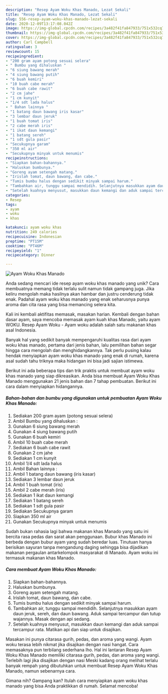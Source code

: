 ```yaml
---
description: "Resep Ayam Woku Khas Manado, Lezat Sekali"
title: "Resep Ayam Woku Khas Manado, Lezat Sekali"
slug: 556-resep-ayam-woku-khas-manado-lezat-sekali
date: 2020-12-09T13:17:08.042Z
image: https://img-global.cpcdn.com/recipes/3a482f41fa847933/751x532cq70/ayam-woku-khas-manado-foto-resep-utama.jpg
thumbnail: https://img-global.cpcdn.com/recipes/3a482f41fa847933/751x532cq70/ayam-woku-khas-manado-foto-resep-utama.jpg
cover: https://img-global.cpcdn.com/recipes/3a482f41fa847933/751x532cq70/ayam-woku-khas-manado-foto-resep-utama.jpg
author: Carl Campbell
ratingvalue: 3
reviewcount: 15
recipeingredient:
- "200 gram ayam potong sesuai selera"
- " Bumbu yang dihaluskan "
- "6 siung bawang merah"
- "4 siung bawang putih"
- "6 buah kemiri"
- "10 buah cabe merah"
- "6 buah cabe rawit"
- "2 cm jahe"
- "1 cm kunyit"
- "1/4 sdt lada halus"
- " Bahan lainnya "
- "1 batang daun bawang iris kasar"
- "3 lembar daun jeruk"
- "1 buah tomat iris"
- "2 cabe merah iris"
- "1 ikat daun kemangi"
- "1 batang sereh"
- "1 sdt gula pasir"
- "Secukupnya garam"
- "350 ml air"
- "Secukupnya minyak untuk menumis"
recipeinstructions:
- "Siapkan bahan-bahannya."
- "Haluskan bumbunya."
- "Goreng ayam setengah matang."
- "Irislah tomat, daun bawang, dan cabe."
- "Tumis bumbu halus dengan sedikit minyak sampai harum."
- "Tambahkan air, tunggu sampai mendidih. Selanjutnya masukkan ayam daun jeruk, sereh, dan daun bawang. Aduk sampai tercampur dan tutup wajannya. Masak dengan api sedang."
- "Setelah kuahnya menyusut, masukkan daun kemangi dan aduk sampai tercampur rata. Matikan api dan siap untuk disajikan."
categories:
- Resep
tags:
- ayam
- woku
- khas

katakunci: ayam woku khas 
nutrition: 249 calories
recipecuisine: Indonesian
preptime: "PT15M"
cooktime: "PT46M"
recipeyield: "1"
recipecategory: Dinner

---
```



![Ayam Woku Khas Manado](https://img-global.cpcdn.com/recipes/3a482f41fa847933/751x532cq70/ayam-woku-khas-manado-foto-resep-utama.jpg)

Anda sedang mencari ide resep ayam woku khas manado yang unik? Cara membuatnya memang tidak terlalu sulit namun tidak gampang juga. Jika keliru mengolah maka hasilnya akan hambar dan justru cenderung tidak enak. Padahal ayam woku khas manado yang enak seharusnya punya aroma dan cita rasa yang bisa memancing selera kita.

Kali ini kembali aktifitas memasak, masakan harian. Kembali dengan bahan dasar ayam, saya mencoba memasak ayam kuah khas Manado, yaitu ayam WOKU. Resep Ayam Woku - Ayam woku adalah salah satu makanan khas asal Indonesia.

Banyak hal yang sedikit banyak mempengaruhi kualitas rasa dari ayam woku khas manado, pertama dari jenis bahan, lalu pemilihan bahan segar hingga cara mengolah dan menghidangkannya. Tak perlu pusing kalau hendak menyiapkan ayam woku khas manado yang enak di rumah, karena asal sudah tahu triknya maka hidangan ini bisa jadi sajian istimewa.


Berikut ini ada beberapa tips dan trik praktis untuk membuat ayam woku khas manado yang siap dikreasikan. Anda bisa membuat Ayam Woku Khas Manado menggunakan 21 jenis bahan dan 7 tahap pembuatan. Berikut ini cara dalam menyiapkan hidangannya.

<!--inarticleads1-->

##### Bahan-bahan dan bumbu yang digunakan untuk pembuatan Ayam Woku Khas Manado:

1. Sediakan 200 gram ayam (potong sesuai selera)
1. Ambil  Bumbu yang dihaluskan :
1. Gunakan 6 siung bawang merah
1. Gunakan 4 siung bawang putih
1. Gunakan 6 buah kemiri
1. Ambil 10 buah cabe merah
1. Sediakan 6 buah cabe rawit
1. Gunakan 2 cm jahe
1. Sediakan 1 cm kunyit
1. Ambil 1/4 sdt lada halus
1. Ambil  Bahan lainnya :
1. Ambil 1 batang daun bawang (iris kasar)
1. Sediakan 3 lembar daun jeruk
1. Ambil 1 buah tomat (iris)
1. Ambil 2 cabe merah (iris)
1. Sediakan 1 ikat daun kemangi
1. Sediakan 1 batang sereh
1. Sediakan 1 sdt gula pasir
1. Sediakan Secukupnya garam
1. Siapkan 350 ml air
1. Gunakan Secukupnya minyak untuk menumis


Sudah bukan rahasia lagi bahwa makanan khas Manado yang satu ini bercita rasa pedas dan sarat akan penggunaan. Bubur khas Manado ini berbeda dengan bubur ayam yang sudah beredar luas. Tinutuan hanya berisikan sayuran tanpa mengandung daging sehingga bisa dijadikan makanan pergaulan antarkelompok masyarakat di Manado. Ayam woku ini termasuk makanan khas Manado. 

<!--inarticleads2-->

##### Cara membuat Ayam Woku Khas Manado:

1. Siapkan bahan-bahannya.
1. Haluskan bumbunya.
1. Goreng ayam setengah matang.
1. Irislah tomat, daun bawang, dan cabe.
1. Tumis bumbu halus dengan sedikit minyak sampai harum.
1. Tambahkan air, tunggu sampai mendidih. Selanjutnya masukkan ayam daun jeruk, sereh, dan daun bawang. Aduk sampai tercampur dan tutup wajannya. Masak dengan api sedang.
1. Setelah kuahnya menyusut, masukkan daun kemangi dan aduk sampai tercampur rata. Matikan api dan siap untuk disajikan.


Masakan ini punya citarasa gurih, pedas, dan aroma yang wangi. Ayam woku terasa lebih nikmat jika disajikan dengan nasi hangat. Cara memasaknya pun terbilang sederhana lho. Hal ini lantaran Resep Ayam Woku Khas Manado memiliki citarasa gurih, pedas, dan aroma yang wangi. Terlebih lagi jika disajikan dengan nasi Meski kadang orang melihat terlalu banyak rempah yang dibutuhkan untuk membuat Resep Ayam Woku Khas Manado, namun sebenarnya cara. 

Gimana nih? Gampang kan? Itulah cara menyiapkan ayam woku khas manado yang bisa Anda praktikkan di rumah. Selamat mencoba!
